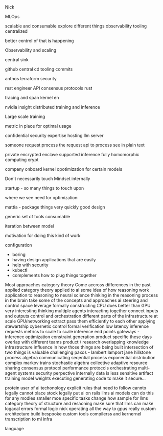 Nick

MLOps

scalable and consumable
explore different things
observability
tooling centralized

better control of that is happening

Observability and scaling

central sink

github central cd tooling
commits

anthos
terraform
security

rest engineer API
consensus protocols
rust

tracing and span
kernel en

nvidia insight
distributed training and inference

Large scale training

metric in place for optimal usage

confidential 
security expertise
hosting llm server

someone request
process the request
api to process
see in plain text 

private 
encrypted enclave
supported
inference 
fully homomorphic computing
crypt

company onboard
kernel opotimization for certain models

Don't necessarily touch
Mindset internally

startup - so many things to touch upon

where we see need for optimization

mattia - package things very quickly
good design 

generic set of tools consumable

iteration between model

motivation for doing this kind of work

configuration
- boring 
- having design applications that 
  are easily 
- help with security
- kubectl
- complements how to plug things together

Most approaches
category theory
Come accross differences in the past
applied category theory applied to ai
some idea of how reasoning work
application to reasoning to neural science
thinking in the reasoning process in the brain
take some of the concepts and approaches
ai steering and control space
leverage
formally constructing 
CPU does better than GPU
very interesting thinking multiple
agents interacting together
connect inputs and outputs
control and orchestration
different parts of the infrastructure at scale
GPU/networking
extract pass them efficiently to each other
applying stewartship
cybernetic control
formal verification
low latency inference requests
metrics to scale to scale inference end points
gateways - inferenec optimization
constraint generation
product specific these days
overlap with different teams
product / research
overlapping knowledge
infrastructure influence in how those things are being built
intersection of two things is valuable
challenging
paxos - lambert lamport
jane hillstone
process algebra
communicating seqential process
exponential distribution
complex markov trains
stochastic algebra
collective adaptive resource sharing
consensus protocol
performance protocols
orchestrating multi-agent systems
security perpective
internally 
data is less sensitive
artifact
training model weights
executing generating code to make it secure...

protein
user of ai techonology
explicit rules that need to follow
cannto legally
cannot place stock legally
put ai on rails
llms
ai models
can do this for any modles
smaller moe specific tasks
change how sample for llms
category theory of structure and resaoning
make sure that llms can make logacal errors
formal logic 
nick
operating all the way to gpus
really custom architecture
build bespooke custom tools
compilerss and kernernel
transcription to
ml infra

language
